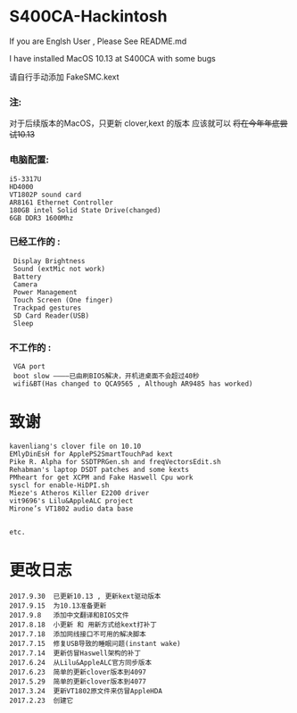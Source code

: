 # S400CA-Hackintosh

If you are Englsh User , Please See README.md

I have installed MacOS 10.13 at S400CA with some bugs

请自行手动添加 FakeSMC.kext

### 注:

 对于后续版本的MacOS，只更新 clover,kext 的版本 应该就可以
 <del> 将在今年年底尝试10.13 </del> 

### 电脑配置:

    i5-3317U
    HD4000 
    VT1802P sound card
    AR8161 Ethernet Controller
    180GB intel Solid State Drive(changed)
    6GB DDR3 1600Mhz
### 已经工作的 :

     Display Brightness
     Sound (extMic not work)
     Battery
     Camera
     Power Management
     Touch Screen (One finger)
     Trackpad gestures
     SD Card Reader(USB)
     Sleep
### 不工作的 :
     VGA port
     boot slow ————已由刷BIOS解决，开机进桌面不会超过40秒
     wifi&BT(Has changed to QCA9565 , Although AR9485 has worked)
# 致谢
    kavenliang's clover file on 10.10
    EMlyDinEsH for ApplePS2SmartTouchPad kext
    Pike R. Alpha for SSDTPRGen.sh and freqVectorsEdit.sh
    Rehabman's laptop DSDT patches and some kexts
    PMheart for get XCPM and Fake Haswell Cpu work
    syscl for enable-HiDPI.sh
    Mieze's Atheros Killer E2200 driver
    vit9696's Lilu&AppleALC project
    Mirone’s VT1802 audio data base


    etc.

# 更改日志

    2017.9.30  已更新10.13 , 更新kext驱动版本
    2017.9.15  为10.13准备更新
    2017.9.8   添加中文翻译和BIOS文件
    2017.8.18  小更新 和 用新方式给kext打补丁
    2017.7.18  添加网线接口不可用的解决脚本
    2017.7.15  修复USB导致的睡眠问题(instant wake)
    2017.7.14  更新仿冒Haswell架构的补丁
    2017.6.24  从Lilu&AppleALC官方同步版本
    2017.6.23  简单的更新clover版本到4097
    2017.5.29  简单的更新clover版本到4077
    2017.3.24  更新VT1802原文件来仿冒AppleHDA
    2017.2.23  创建它
